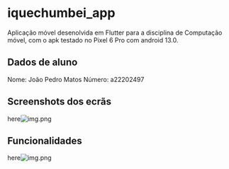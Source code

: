 # iquechumbei_app
Aplicação móvel desenolvida em Flutter para a disciplina de Computação móvel, 
com o apk testado no Pixel 6 Pro com android 13.0.

## Dados de aluno

Nome: João Pedro Matos
Número: a22202497

## Screenshots dos ecrãs

here![img.png](img.png)

## Funcionalidades

here![img.png](img.png)